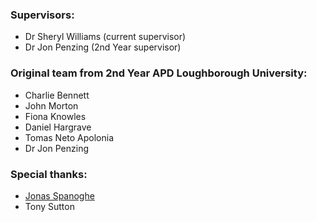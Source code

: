 ### Supervisors:
- Dr Sheryl Williams (current supervisor)
- Dr Jon Penzing (2nd Year supervisor)

### Original team from 2nd Year APD Loughborough University:

- Charlie Bennett 
- John Morton 
- Fiona Knowles
- Daniel Hargrave
- Tomas Neto Apolonia 
- Dr Jon Penzing

### Special thanks:

- [Jonas Spanoghe]("https://github.com/jspngh") 
- Tony Sutton 
